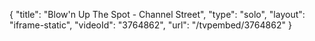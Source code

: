 {
    "title": "Blow'n Up The Spot - Channel Street",
    "type": "solo",
    "layout": "iframe-static",
    "videoId": "3764862",
    "url": "\/tvpembed\/3764862"
}